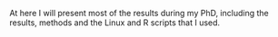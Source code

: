 At here I will present most of the results during my PhD, including the results, methods and the Linux and R scripts that I used.
